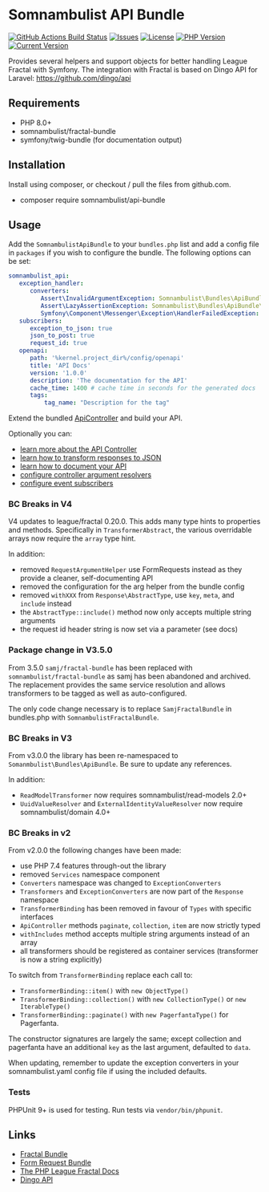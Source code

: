 # Somnambulist API Bundle

[![GitHub Actions Build Status](https://img.shields.io/github/actions/workflow/status/somnambulist-tech/api-bundle/tests.yml?logo=github&branch=master)](https://github.com/somnambulist-tech/api-bundle/actions?query=workflow%3Atests)
[![Issues](https://img.shields.io/github/issues/somnambulist-tech/api-bundle?logo=github)](https://github.com/somnambulist-tech/api-bundle/issues)
[![License](https://img.shields.io/github/license/somnambulist-tech/api-bundle?logo=github)](https://github.com/somnambulist-tech/api-bundle/blob/master/LICENSE)
[![PHP Version](https://img.shields.io/packagist/php-v/somnambulist/api-bundle?logo=php&logoColor=white)](https://packagist.org/packages/somnambulist/api-bundle)
[![Current Version](https://img.shields.io/packagist/v/somnambulist/api-bundle?logo=packagist&logoColor=white)](https://packagist.org/packages/somnambulist/api-bundle)

Provides several helpers and support objects for better handling League Fractal with Symfony.
The integration with Fractal is based on Dingo API for Laravel: https://github.com/dingo/api

## Requirements

 * PHP 8.0+
 * somnambulist/fractal-bundle
 * symfony/twig-bundle (for documentation output)

## Installation

Install using composer, or checkout / pull the files from github.com.

 * composer require somnambulist/api-bundle

## Usage

Add the `SomnambulistApiBundle` to your `bundles.php` list and add a config file in `packages`
if you wish to configure the bundle. The following options can be set:

```yaml
somnambulist_api:
   exception_handler:
      converters:
         Assert\InvalidArgumentException: Somnambulist\Bundles\ApiBundle\Response\ExceptionConverters\AssertionExceptionConverter
         Assert\LazyAssertionException: Somnambulist\Bundles\ApiBundle\Response\ExceptionConverters\LazyAssertionExceptionConverter
         Symfony\Component\Messenger\Exception\HandlerFailedException: Somnambulist\Bundles\ApiBundle\Response\ExceptionConverters\HandlerFailedExceptionConverter
   subscribers:
      exception_to_json: true
      json_to_post: true
      request_id: true
   openapi:
      path: '%kernel.project_dir%/config/openapi'
      title: 'API Docs'
      version: '1.0.0'
      description: 'The documentation for the API'
      cache_time: 1400 # cache time in seconds for the generated docs
      tags:
          tag_name: "Description for the tag"
```

Extend the bundled [ApiController](docs/api_controller.md) and build your API.

Optionally you can:

 * [learn more about the API Controller](docs/api_controller.md)
 * [learn how to transform responses to JSON](docs/transforming_responses.md)
 * [learn how to document your API](docs/api_documentor.md)
 * [configure controller argument resolvers](docs/argument_resolvers.md)
 * [configure event subscribers](docs/event_subscribers.md)

### BC Breaks in V4

V4 updates to league/fractal 0.20.0. This adds many type hints to properties and methods. Specifically
in `TransformerAbstract`, the various overridable arrays now require the `array` type hint.

In addition:

 * removed `RequestArgumentHelper` use FormRequests instead as they provide a cleaner, self-documenting API
 * removed the configuration for the arg helper from the bundle config
 * removed `withXXX` from `Response\AbstractType`, use `key`, `meta`, and `include` instead
 * the `AbstractType::include()` method now only accepts multiple string arguments
 * the request id header string is now set via a parameter (see docs)

### Package change in V3.5.0

From 3.5.0 `samj/fractal-bundle` has been replaced with `somnambulist/fractal-bundle` as samj has been
abandoned and archived. The replacement provides the same service resolution and allows transformers to
be tagged as well as auto-configured.

The only code change necessary is to replace `SamjFractalBundle` in bundles.php with `SomnambulistFractalBundle`.

### BC Breaks in V3

From v3.0.0 the library has been re-namespaced to `Somanmbulist\Bundles\ApiBundle`. Be sure to update
any references.

In addition:

 * `ReadModelTransformer` now requires somnambulist/read-models 2.0+
 * `UuidValueResolver` and `ExternalIdentityValueResolver` now require somnambulist/domain 4.0+

### BC Breaks in v2

From v2.0.0 the following changes have been made:

 * use PHP 7.4 features through-out the library
 * removed `Services` namespace component
 * `Converters` namespace was changed to `ExceptionConverters`
 * `Transformers` and `ExceptionConverters` are now part of the `Response` namespace
 * `TransformerBinding` has been removed in favour of `Types` with specific interfaces
 * `ApiController` methods `paginate`, `collection`, `item` are now strictly typed
 * `withIncludes` method accepts multiple string arguments instead of an array
 * all transformers should be registered as container services (transformer is now a string explicitly)

To switch from `TransformerBinding` replace each call to:

 * `TransformerBinding::item()` with `new ObjectType()`
 * `TransformerBinding::collection()` with `new CollectionType()` or `new IterableType()`
 * `TransformerBinding::paginate()` with `new PagerfantaType()` for Pagerfanta.
 
The constructor signatures are largely the same; except collection and pagerfanta have an
additional `key` as the last argument, defaulted to `data`.

When updating, remember to update the exception converters in your somnambulist.yaml config file
if using the included defaults.

### Tests

PHPUnit 9+ is used for testing. Run tests via `vendor/bin/phpunit`.

## Links

 * [Fractal Bundle](https://github.com/somnambulist-tech/fractal-bundle)
 * [Form Request Bundle](https://github.com/somnambulist-tech/form-request-bundle)
 * [The PHP League Fractal Docs](https://fractal.thephpleague.com/)
 * [Dingo API](https://github.com/dingo/api)
